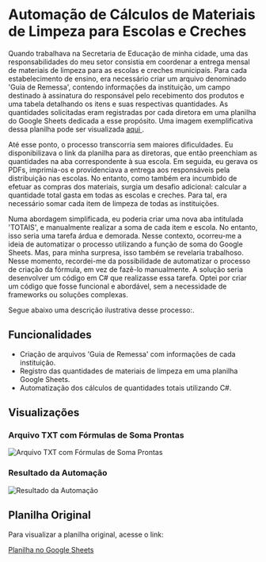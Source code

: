 <!DOCTYPE html>
<html>
<head>
  <title>Automação de Cálculos - Materiais de Limpeza</title>
</head>
<body>
  <h1>Automação de Cálculos de Materiais de Limpeza para Escolas e Creches</h1>
  <p>Quando trabalhava na Secretaria de Educação de minha cidade, uma das responsabilidades do meu setor consistia em coordenar a entrega mensal de materiais de limpeza para as escolas e creches municipais. Para cada estabelecimento de ensino, era necessário criar um arquivo denominado 'Guia de Remessa', contendo informações da instituição, um campo destinado à assinatura do responsável pelo recebimento dos produtos e uma tabela detalhando os itens e suas respectivas quantidades. As quantidades solicitadas eram registradas por cada diretora em uma planilha do Google Sheets dedicada a esse propósito. Uma imagem exemplificativa dessa planilha pode ser visualizada <a href="https://prnt.sc/0PdbFk9sF2Nz"> aqui </a>.

Até esse ponto, o processo transcorria sem maiores dificuldades. Eu disponibilizava o link da planilha para as diretoras, que então preenchiam as quantidades na aba correspondente à sua escola. Em seguida, eu gerava os PDFs, imprimia-os e providenciava a entrega aos responsáveis pela distribuição nas escolas. No entanto, como também era incumbido de efetuar as compras dos materiais, surgia um desafio adicional: calcular a quantidade total gasta em todas as escolas e creches. Para tal, era necessário somar cada item de limpeza de todas as instituições.

Numa abordagem simplificada, eu poderia criar uma nova aba intitulada 'TOTAIS', e manualmente realizar a soma de cada item e escola. No entanto, isso seria uma tarefa árdua e demorada. Nesse contexto, ocorreu-me a ideia de automatizar o processo utilizando a função de soma do Google Sheets. Mas, para minha surpresa, isso também se revelaria trabalhoso. Nesse momento, recordei-me da possibilidade de automatizar o processo de criação da fórmula, em vez de fazê-lo manualmente. A solução seria desenvolver um código em C# que realizasse essa tarefa. Optei por criar um código que fosse funcional e abordável, sem a necessidade de frameworks ou soluções complexas.

Segue abaixo uma descrição ilustrativa desse processo:.</p>

  <h2>Funcionalidades</h2>
  <ul>
    <li>Criação de arquivos 'Guia de Remessa' com informações de cada instituição.</li>
    <li>Registro das quantidades de materiais de limpeza em uma planilha Google Sheets.</li>
    <li>Automatização dos cálculos de quantidades totais utilizando C#.</li>
  </ul>

  <h2>Visualizações</h2>
  <h3>Arquivo TXT com Fórmulas de Soma Prontas</h3>
  <img src="https://prnt.sc/8ZGQG-g-rVQ5" alt="Arquivo TXT com Fórmulas de Soma Prontas">

  <h3>Resultado da Automação</h3>
  <img src="https://prnt.sc/oOTHQ0LS0ptf" alt="Resultado da Automação">

  <h2>Planilha Original</h2>
  <p>Para visualizar a planilha original, acesse o link:</p>
  <a href="https://docs.google.com/spreadsheets/d/1oowqsa0Hpv1pko2kzD8ID3DAaDpbEMcfp0NQ0m2RM8U/edit?usp=sharing">Planilha no Google Sheets</a>
</body>
</html>
